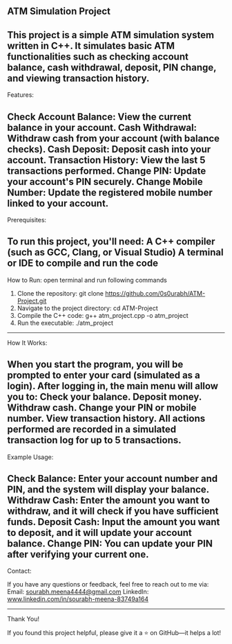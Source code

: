 ATM Simulation Project
--------------------------------------------------------------------------------------------------------------------------------------------------------------------------------------------------------------
This project is a simple ATM simulation system written in C++. It simulates basic ATM functionalities such as checking account balance, cash withdrawal, deposit, PIN change, and viewing transaction history.
--------------------------------------------------------------------------------------------------------------------------------------------------------------------------------------------------------------
Features:

Check Account Balance: View the current balance in your account.
Cash Withdrawal: Withdraw cash from your account (with balance checks).
Cash Deposit: Deposit cash into your account.
Transaction History: View the last 5 transactions performed.
Change PIN: Update your account's PIN securely.
Change Mobile Number: Update the registered mobile number linked to your account.
--------------------------------------------------------------------------------------------------------------------------------------------------------------------------------------------------------------
Prerequisites:

To run this project, you'll need:
A C++ compiler (such as GCC, Clang, or Visual Studio)
A terminal or IDE to compile and run the code
--------------------------------------------------------------------------------------------------------------------------------------------------------------------------------------------------------------
How to Run:
                                                              open terminal and run following commands
                                                              
1)  Clone the repository:                              git clone https://github.com/0s0urabh/ATM-Project.git
2) Navigate to the project directory:                  cd ATM-Project
3) Compile the C++ code:                               g++ atm_project.cpp -o atm_project
4) Run the executable:                                 ./atm_project
--------------------------------------------------------------------------------------------------------------------------------------------------------------------------------------------------------------
How It Works:

When you start the program, you will be prompted to enter your card (simulated as a login).
After logging in, the main menu will allow you to:
Check your balance.
Deposit money.
Withdraw cash.
Change your PIN or mobile number.
View transaction history.
All actions performed are recorded in a simulated transaction log for up to 5 transactions.
--------------------------------------------------------------------------------------------------------------------------------------------------------------------------------------------------------------
Example Usage:

Check Balance: Enter your account number and PIN, and the system will display your balance.
Withdraw Cash: Enter the amount you want to withdraw, and it will check if you have sufficient funds.
Deposit Cash: Input the amount you want to deposit, and it will update your account balance.
Change PIN: You can update your PIN after verifying your current one.
--------------------------------------------------------------------------------------------------------------------------------------------------------------------------------------------------------------
Contact:

If you have any questions or feedback, feel free to reach out to me via:
Email: sourabh.meena4444@gmail.com
LinkedIn: www.linkedin.com/in/sourabh-meena-83749a164

--------------------------------------------------------------------------------------------------------------------------------------------------------------------------------------------------------------
Thank You!

If you found this project helpful, please give it a ⭐ on GitHub—it helps a lot!
